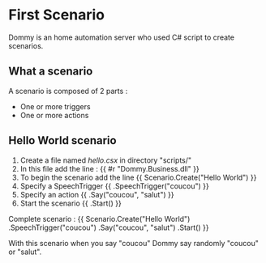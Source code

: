 First Scenario
==============

Dommy is an home automation server who used C# script to create scenarios.

What a scenario
---------------

A scenario is composed of 2 parts :
- One or more triggers
- One or more actions

Hello World scenario
--------------------

1) Create a file named *hello.csx* in directory "scripts/"
2) In this file add the line : 
{{ #r "Dommy.Business.dll" }}
3) To begin the scenario add the line
{{ Scenario.Create("Hello World") }}
4) Specify a SpeechTrigger
{{ .SpeechTrigger("coucou") }}
5) Specify an action
{{ .Say("coucou", "salut") }}
6) Start the scenario
{{ .Start() }}

Complete scenario :
{{ Scenario.Create("Hello World") 
  .SpeechTrigger("coucou") 
  .Say("coucou", "salut") 
  .Start() 
}}

With this scenario when you say "coucou" Dommy say randomly "coucou" or "salut".

